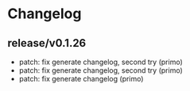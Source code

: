 # Changelog

## release/v0.1.26
* patch: fix generate changelog, second try (primo)
* patch: fix generate changelog, second try (primo)
* patch: fix generate changelog (primo)
